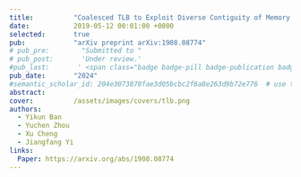 ```yaml
---
title:          "Coalesced TLB to Exploit Diverse Contiguity of Memory Mapping"
date:           2019-05-12 00:01:00 +0800
selected:       true
pub:            "arXiv preprint arXiv:1908.08774"
# pub_pre:        "Submitted to "
# pub_post:       'Under review.'
#pub_last:       ' <span class="badge badge-pill badge-publication badge-success">Spotlight</span>'
pub_date:       "2024"
#semantic_scholar_id: 204e3073870fae3d05bcbc2f6a8e263d9b72e776  # use this to retrieve citation count
abstract:
cover:          /assets/images/covers/tlb.png
authors:
  - Yikun Ban
  - Yuchen Zhou
  - Xu Cheng
  - Jiangfang Yi
links:
  Paper: https://arxiv.org/abs/1908.08774 
---
```

